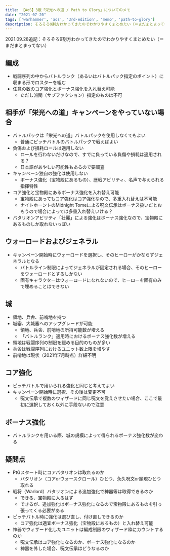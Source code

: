 ```yaml
---
title: 【AoS】3版「栄光への道 / Path to Glory」についてのメモ
date: "2021-07-20"
tags: ['warhammer', 'aos', '3rd-edition', 'memo', 'path-to-glory']
description: そろそろ9割方わかってきたのでわかりやすくまとめたい（＝まだまとまってない）
---
```


2021.09.28追記：そろそろ9割方わかってきたのでわかりやすくまとめたい（＝まだまとまってない）

## 編成
- 戦闘序列の中からバトルランク（あるいはバトルパック指定のポイント）に収まる形でロスターを組む
- 任意の数のコア強化とボーナス強化を入れ替え可能
  - ただし派閥（サブファクション）指定のものは不可

## 相手が「栄光への道」キャンペーンをやっていない場合
- バトルパックは「栄光への道」バトルパックを使用しなくてもよい
  - 普通にピッチバトルのバトルパックで戦えばよい
- 負傷および損耗ロールは適用しない
  - ロールを行わないだけなので、すでに負っている負傷や損耗は適用される？
  - 日本語があやしい可能性もあるので要調査
- キャンペーン独自の強化は使用しない
  - ボーナス強化（宝物殿にあるもの）、歴戦アビリティ、名声で与えられる指揮特性
- コア強化と宝物殿にあるボーナス強化を入れ替え可能
  - 宝物殿にあってもコア強化はコア強化なので、多重入れ替えは不可能
  - ナイトホーントのMidnight Tomeによる呪文伝承はボーナス扱いだとおもうので場合によっては多重入れ替えいける？
- バタリオンアビリティ「壮麗」による強化はボーナス強化なので、宝物殿にあるものしか取れないっぽい

## ウォーロードおよびジェネラル
- キャンペーン開始時にウォーロードを選択し、そのヒーローがかならずジェネラルとなる
  - バトルライン制限によってジェネラルが固定される場合、そのヒーローをウォーロードとするしかない
  - 固有キャラクターはウォーロードになれないので、ヒーローを固有のみで埋めることはできない

## 城
- 領地、兵舎、前哨地を持つ
- 城塞、大城塞へのアップグレードが可能
  - 領地、兵舎、前哨地の所持可能数が増える
  - 「バトルランク」適用時におけるボーナス強化数が増える
- 領地は戦闘序列の制限を緩める目的のものが多い
- 兵舎は戦闘序列におけるユニット数上限を増やす
- 前哨地は現状（2021年7月時点）詳細不明

## コア強化
- ピッチバトルで用いられる強化と同じと考えてよい
- キャンペーン開始時に選択、その後は変更不可
  - 呪文伝承で複数のウィザードに同じ呪文を覚えさせたい場合、ここで最初に選択しておく以外に手段ないので注意

## ボーナス強化
- バトルランクを用いる際、城の規模によって得られるボーナス強化数が変わる

## 疑問点
- PtGスタート時にコアバタリオンは取れるのか
  - バタリオン（コアorウォースクロール）ひとつ、永久呪文or顕現ひとつ取れる
- 戦将（Warlord）バタリオンによる追加強化で神器等は取得できるのか
  - <s>できる、宝物殿に入るはず</s>
  - できるが、追加強化はボーナス強化になるので宝物殿にあるものを引っ張ってくる必要がある
- ピッチバトル時に強化は選び直し、付け直しできるのか
  - コア強化は適宜ボーナス強化（宝物殿にあるもの）と入れ替え可能
- 神器でウィザード化したユニットは編成制限のウィザード枠にカウントするのか
  - 呪文伝承はコア強化になるのか、ボーナス強化になるのか
  - 神器を外した場合、呪文伝承はどうなるのか

